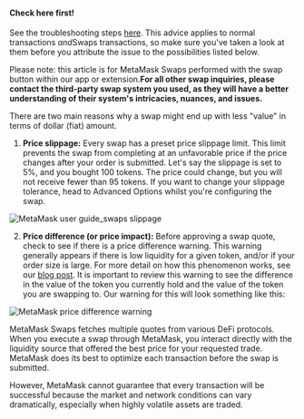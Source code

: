 
#### Check here first!


See the troubleshooting steps [here](https://support.metamask.io/hc/en-us/articles/360028059272). This advice applies to normal transactions *and*Swaps transactions, so make sure you've taken a look at them before you attribute the issue to the possibilities listed below. 



Please note: this article is for MetaMask Swaps performed with the swap button within our app or extension.**For all other swap inquiries, please contact the third-party swap system you used, as they will have a better understanding of their system's intricacies, nuances, and issues.**


There are two main reasons why a swap might end up with less "value" in terms of dollar (fiat) amount.


1. **Price slippage:** Every swap has a preset price slippage limit. This limit prevents the swap from completing at an unfavorable price if the price changes after your order is submitted. Let's say the slippage is set to 5%, and you bought 100 tokens. The price could change, but you will not receive fewer than 95 tokens. If you want to change your slippage tolerance, head to Advanced Options whilst you're configuring the swap.


![MetaMask user guide_swaps slippage](https://support.metamask.io/hc/article_attachments/10023496271131)


2. **Price difference (or price impact):** Before approving a swap quote, check to see if there is a price difference warning. This warning generally appears if there is low liquidity for a given token, and/or if your order size is large. For more detail on how this phenomenon works, see our [blog post](https://consensys.net/blog/metamask/price-impact-the-first-gotcha-of-defi-markets/). It is important to review this warning to see the difference in the value of the token you currently hold and the value of the token you are swapping to. Our warning for this will look something like this:


![MetaMask price difference warning](https://support.metamask.io/hc/article_attachments/10023529748507)


MetaMask Swaps fetches multiple quotes from various DeFi protocols. When you execute a swap through MetaMask, you interact directly with the liquidity source that offered the best price for your requested trade. MetaMask does its best to optimize each transaction before the swap is submitted.


However, MetaMask cannot guarantee that every transaction will be successful because the market and network conditions can vary dramatically, especially when highly volatile assets are traded.

